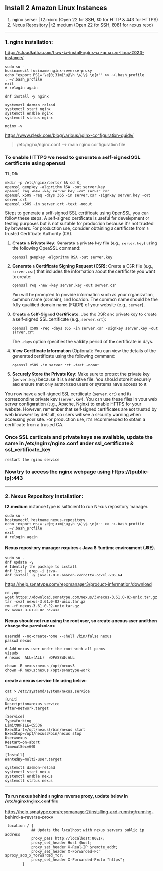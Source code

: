 ## Install 2 Amazon Linux Instances

  1) nginx server     | t2.micro (Open 22 for SSH, 80 for HTTP & 443 for HTTPS)
  2) Nexus Repository | t2.medium (Open 22 for SSH, 8081 for nexus repo)

---

### 1. nginx installation:

https://cloudkatha.com/how-to-install-nginx-on-amazon-linux-2023-instance/

```shell
sudo su -
hostnamectl hostname nginx-reverse-proxy
echo "export PS1='\e[0;31m[\u@\h \w]\$ \e[m'" >> ~/.bash_profile
. ~/.bash_profile
exit
# relogin again
```

`dnf install -y nginx`

```shell
systemctl daemon-reload
systemctl start nginx
systemctl enable nginx
systemctl status nginx
```
`nginx -v`

https://www.plesk.com/blog/various/nginx-configuration-guide/

> /etc/nginx/nginx.conf	-->		main nginx configuration file

### To enable HTTPS we need to generate a self-signed SSL certificate using openssl

TL;DR:

```shell
mkdir -p /etc/nginx/certs/ && cd $_
openssl genpkey -algorithm RSA -out server.key
openssl req -new -key server.key -out server.csr
openssl x509 -req -days 365 -in server.csr -signkey server.key -out server.crt
openssl x509 -in server.crt -text -noout
```

Steps to generate a self-signed SSL certificate using OpenSSL, you can follow these steps. A self-signed certificate is useful for development or testing purposes but is not suitable for production because it's not trusted by browsers. For production use, consider obtaining a certificate from a trusted Certificate Authority (CA).

1. **Create a Private Key**:
   Generate a private key file (e.g., `server.key`) using the following OpenSSL command:
   
   `openssl genpkey -algorithm RSA -out server.key`

2. **Generate a Certificate Signing Request (CSR)**:
   Create a CSR file (e.g., `server.csr`) that includes the information about the certificate you want to create:
   
   `openssl req -new -key server.key -out server.csr`
   
   You will be prompted to provide information such as your organization, common name (domain), and location. The common name should be the fully qualified domain name (FQDN) of your website (e.g., `server`).

3. **Create a Self-Signed Certificate**:
   Use the CSR and private key to create a self-signed SSL certificate (e.g., `server.crt`):
   
   `openssl x509 -req -days 365 -in server.csr -signkey server.key -out server.crt`
   
   The `-days` option specifies the validity period of the certificate in days.

4. **View Certificate Information** (Optional):
   You can view the details of the generated certificate using the following command:
   
   `openssl x509 -in server.crt -text -noout`

5. **Securely Store the Private Key**:
   Make sure to protect the private key (`server.key`) because it is a sensitive file. You should store it securely and ensure that only authorized users or systems have access to it.

You now have a self-signed SSL certificate (`server.crt`) and its corresponding private key (`server.key`). You can use these files in your web server configuration (e.g., Apache, Nginx) to enable HTTPS for your website. However, remember that self-signed certificates are not trusted by web browsers by default, so users will see a security warning when accessing your site. For production use, it's recommended to obtain a certificate from a trusted CA.

### Once SSL certicate and private keys are available, update the same in /etc/nginx/nginx.conf under ssl_certificate & ssl_certificate_key

`restart the nginx service`

### Now try to access the nginx webpage using https://[public-ip]:443

---

### 2. Nexus Repository Installation:

**t2.medium** instance type is sufficient to run Nexus repository manager.

```shell
sudo su -
hostnamectl hostname nexus-repository
echo "export PS1='\e[0;31m[\u@\h \w]\$ \e[m'" >> ~/.bash_profile
. ~/.bash_profile
exit
# relogin again
```
#### Nexus repository manager requires a **Java 8** Runtime environment (JRE).

```shell
sudo su -
dnf update -y
# Identify the package to install
dnf list | grep -i java-
dnf install -y java-1.8.0-amazon-corretto-devel.x86_64
```

https://help.sonatype.com/repomanager3/product-information/download

```shell
cd /opt
wget https://download.sonatype.com/nexus/3/nexus-3.61.0-02-unix.tar.gz
tar -xvzf nexus-3.61.0-02-unix.tar.gz
rm -rf nexus-3.61.0-02-unix.tar.gz
mv nexus-3.61.0-02 nexus3
```
#### Nexus should not run using the root user, so create a **nexus** user and then change the permissions

```shell
useradd --no-create-home --shell /bin/false nexus
passwd nexus

# Add nexus user under the root with all perms
visudo 
# nexus  ALL=(ALL)  NOPASSWD:ALL

chown -R nexus:nexus /opt/nexus3
chown -R nexus:nexus /opt/sonatype-work
```
#### create a nexus service file using below:

`cat > /etc/systemd/system/nexus.service`

```shell
[Unit]
Description=nexus service
After=network.target

[Service]
Type=forking
LimitNOFILE=65536
ExecStart=/opt/nexus3/bin/nexus start
ExecStop=/opt/nexus3/bin/nexus stop
User=nexus
Restart=on-abort
TimeoutSec=600

[Install]
WantedBy=multi-user.target
```

```shell
systemctl daemon-reload
systemctl start nexus
systemctl enable nexus
systemctl status nexus
```
---

#### To run nexus behind a nginx reverse proxy, update below in /etc/nginx/nginx.conf file

https://help.sonatype.com/repomanager2/installing-and-running/running-behind-a-reverse-proxy

```shell
 location / {
            ## Update the localhost with nexus servers public ip address
            proxy_pass http://localhost:8081/;  
            proxy_set_header Host $host;
            proxy_set_header X-Real-IP $remote_addr;
            proxy_set_header X-Forwarded-For $proxy_add_x_forwarded_for;
            proxy_set_header X-Forwarded-Proto "https";
        }
```
